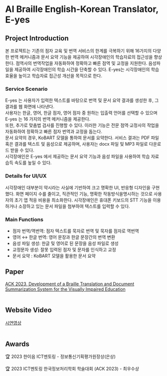# AI Braille English-Korean Translator, E-yes

## Project Introduction
본 프로젝트는 기존의 점자 교육 및 번역 서비스의 한계를 극복하기 위해 16가지의 다양한 번역 메커니즘과 문서 요약 기능을 제공하여 시각장애인의 학습자료의 접근성을 향상한다. 점역사의 번역작업을 자동화하여 정확하고 빠른 점역 및 교정을 지원한다. 음성파일을 제공하여 시각장애인의 학습 시간을 단축할 수 있다. E-yes는 시각장애인의 학습 효율을 높이고 학습자료 접근성 개선을 목적으로 한다.

### Service Scenario
E-yes 는 사용자가 입력한 텍스트를 바탕으로 번역 및 문서 요약 결과를 생성한 후, 그 결과를 웹 화면에 나타낸다. <br>
사용자는 한글, 영어, 한글 점자, 영어 점자 중 원하는 입출력 언어를 선택할 수 있으며 E-yes 는 16 가지의 번역 메커니즘을 제공한다. <br>
또한, 추가로 맞춤법 검사를 진행할 수 있다. 이러한 기능은 전문 점역‧교정사의 작업을 자동화하여 정확하고 빠른 점자 번역과 교정을 돕는다. <br>
문서 요약의 경우, KoBART 모델을 통하여 문서를 요약한다. 서비스 결과는 PDF 파일 혹은 결과를 텍스트 및 음성으로 제공하며, 사용자는 docx 파일 및 MP3 파일로 다운로드 받을 수 있다. <br>
시각장애인은 E-yes 에서 제공하는 문서 요약 기능과 음성 파일을 사용하여 학습 자료 습득 속도를 높일 수 있다.

### Details for UI/UX
시각장애인 대부분이 약시라는 사실에 기반하여 크고 명확한 UI, 반응형 디자인을 구현했다. 화면 페이지 수를 줄이고, 직관적인 기능, 명확한 작동방식을명시하는 것으로 사용자의 초기 앱 적응 비용을 최소화한다. 
시각장애인은 휴대폰 키보드의 STT 기능을 이용하거나 소장하고 있는 문서 파일을 첨부하여 텍스트를 입력할 수 있다.

### Main Functions
- 점자 번역/역번역: 점자 텍스트를 묵자로 번역 및 묵자를 점자로 역번역
- 영어 ↔ 한글 번역: 영어 문장과 한글 문장간의 번역 변환
- 음성 파일 생성: 한글 및 영어로 된 문장을 음성 파일로 생성
- 교정문자 생성: 잘못 입력된 점자 및 문자를 인식하고 교정
- 문서 요약 : KoBART 모델을 활용한 문서 요약




## Paper
[ACK 2023, Development of a Braille Translation and Document Summarization System for the Visually Impaired Education](https://koreascience.kr/article/CFKO202333855044754.page)
<br><br>

## Website Video
[시연영상](https://www.youtube.com/watch?v=nr0ZrB_GpGo)
<br><br>

## Awards
🏆 2023 한이음 ICT멘토링 - 정보통신기획평가원장상(은상)

🏆 2023 ICT멘토링 한국정보처리학회 학술대회 (ACK 2023) - 최우수상
